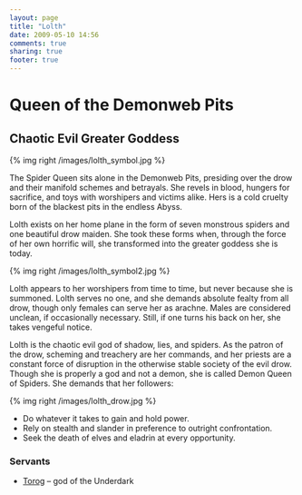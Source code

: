 ```yaml
---
layout: page
title: "Lolth"
date: 2009-05-10 14:56
comments: true
sharing: true
footer: true
---
```

# Queen of the Demonweb Pits
## Chaotic Evil Greater Goddess

{% img right /images/lolth_symbol.jpg %}

The Spider Queen sits alone in the Demonweb Pits, presiding over the drow and their manifold schemes and betrayals. She revels in blood, hungers for sacrifice, and toys with worshipers and victims alike. Hers is a cold cruelty born of the blackest pits in the endless Abyss.

Lolth exists on her home plane in the form of seven monstrous spiders and one beautiful drow maiden. She took these forms when, through the force of her own horrific will, she transformed into the greater goddess she is today.

{% img right /images/lolth_symbol2.jpg %}

Lolth appears to her worshipers from time to time, but never because she is summoned. Lolth serves no one, and she demands absolute fealty from all drow, though only females can serve her as arachne. Males are considered unclean, if occasionally necessary. Still, if one turns his back on her, she takes vengeful notice.

Lolth is the chaotic evil god of shadow, lies, and spiders. As the patron of the drow, scheming and treachery are her commands, and her priests are a constant force of disruption in the otherwise stable society of the evil drow. Though she is properly a god and not a demon, she is called Demon Queen of Spiders. She demands that her followers:

{% img right /images/lolth_drow.jpg %}

* Do whatever it takes to gain and hold power.
* Rely on stealth and slander in preference to outright confrontation.
* Seek the death of elves and eladrin at every opportunity.

### Servants

* [Torog](/deities/Torog.html) – god of the Underdark

